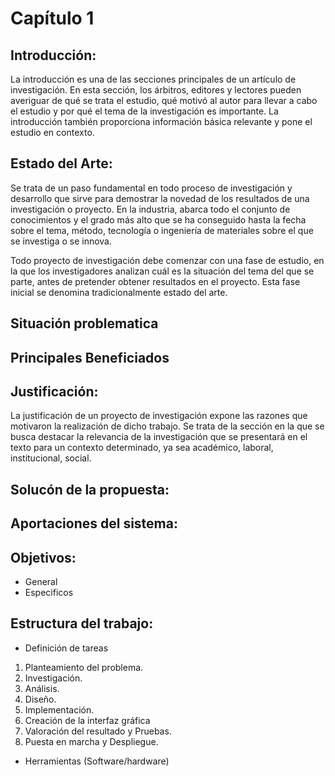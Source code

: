 # Capítulo 1

## Introducción:
La introducción es una de las secciones principales de un artículo de investigación. En esta sección, los árbitros, editores y lectores pueden averiguar de qué se trata el estudio, qué motivó al autor para llevar a cabo el estudio y por qué el tema de la investigación es importante. La introducción también proporciona información básica relevante y pone el estudio en contexto.


## Estado del Arte:
Se trata de un paso fundamental en todo proceso de investigación y desarrollo que sirve para demostrar la novedad de los resultados de una investigación o proyecto. En la industria, abarca todo el conjunto de conocimientos y el grado más alto que se ha conseguido hasta la fecha sobre el tema, método, tecnología o ingeniería de materiales sobre el que se investiga o se innova.

Todo proyecto de investigación debe comenzar con una fase de estudio, en la que los investigadores analizan cuál es la situación del tema del que se parte, antes de pretender obtener resultados en el proyecto. Esta fase inicial se denomina tradicionalmente estado del arte.

## Situación problematica

## Principales Beneficiados

## Justificación:
La justificación de un proyecto de investigación expone las razones que motivaron la realización de dicho trabajo. Se trata de la sección en la que se busca destacar la relevancia de la investigación que se presentará en el texto para un contexto determinado, ya sea académico, laboral, institucional, social.

## Solucón de la propuesta:

## Aportaciones del sistema:

## Objetivos:
- General
- Especificos

## Estructura del trabajo:
- Definición de tareas
1. Planteamiento del problema.
2. Investigación.
3. Análisis. 
4. Diseño.
5. Implementación.
6. Creación de la interfaz gráfica
7. Valoración del resultado y Pruebas.
8. Puesta en marcha y Despliegue.

- Herramientas (Software/hardware)
